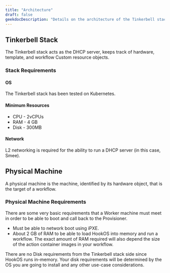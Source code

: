 ```yaml
---
title: "Architecture"
draft: false
geekdocDescription: "Details on the architecture of the Tinkerbell stack."
---
```


## Tinkerbell Stack

The Tinkerbell stack acts as the DHCP server, keeps track of hardware, template, and workflow Custom resource objects.

### Stack Requirements

#### OS

The Tinkerbell stack has been tested on Kubernetes.

#### Minimum Resources

- CPU - 2vCPUs
- RAM - 4 GB
- Disk - 300MB

#### Network

L2 networking is required for the ability to run a DHCP server (in this case, Smee).

## Physical Machine

A physical machine is the machine, identified by its hardware object, that is the target of a workflow.

### Physical Machine Requirements

There are some very basic requirements that a Worker machine must meet in order to be able to boot and call back to the Provisioner.

- Must be able to network boot using iPXE.
- About 2 GB of RAM to be able to load HookOS into memory and run a workflow. The exact amount of RAM required will also depend the size of the action container images in your workflow.

There are no Disk requirements from the Tinkerbell stack side since HookOS runs in-memory.
Your disk requirements will be determined by the OS you are going to install and any other use-case considerations.
